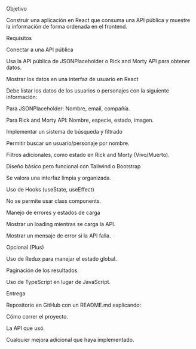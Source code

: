 Objetivo

Construir una aplicación en React que consuma una API pública y muestre la información de forma ordenada en el frontend.


Requisitos

Conectar a una API pública

 

Usa la API pública de JSONPlaceholder o Rick and Morty API para obtener datos.

Mostrar los datos en una interfaz de usuario en React

 

Debe listar los datos de los usuarios o personajes con la siguiente información:

Para JSONPlaceholder: Nombre, email, compañía.

Para Rick and Morty API: Nombre, especie, estado, imagen.

Implementar un sistema de búsqueda y filtrado

 

Permitir buscar un usuario/personaje por nombre.

Filtros adicionales, como estado en Rick and Morty (Vivo/Muerto).

Diseño básico pero funcional con Tailwind o Bootstrap

 

Se valora una interfaz limpia y organizada.

Uso de Hooks (useState, useEffect)

 

No se permite usar class components.

 

Manejo de errores y estados de carga

 

Mostrar un loading mientras se carga la API.

Mostrar un mensaje de error si la API falla.

Opcional (Plus)

 

Uso de Redux para manejar el estado global.

Paginación de los resultados.

Uso de TypeScript en lugar de JavaScript.

Entrega

Repositorio en GitHub con un README.md explicando:

Cómo correr el proyecto.

La API que usó.

Cualquier mejora adicional que haya implementado.